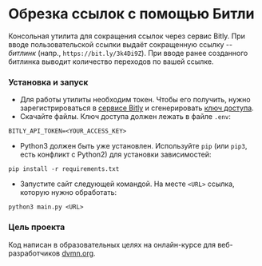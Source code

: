 # Обрезка ссылок с помощью Битли

Консольная утилита для сокращения ссылок через сервис Bitly. При вводе 
пользовательской ссылки выдаёт сокращенную ссылку -- _битлинк_ (напр., ```https://bit.ly/3k4Di9Z```).
При вводе ранее созданного битлинка выводит количество переходов по 
вашей ссылке.

### Установка и запуск

- Для работы утилиты необходим токен. Чтобы его получить, нужно
зарегистрироваться в [сервисе Bitly](https://bitly.com) и сгенерировать
[ключ доступа](https://app.bitly.com/settings/api/).
- Скачайте файлы. Ключ доступа должен лежать в файле ```.env```:
```buildoutcfg
BITLY_API_TOKEN=<YOUR_ACCESS_KEY>
```
- Python3 должен быть уже установлен. 
Используйте `pip` (или `pip3`, есть конфликт с Python2) для установки зависимостей:
```
pip install -r requirements.txt
```
- Запустите сайт следующей командой. На месте ```<URL>``` ссылка, которую нужно обработать:
```buildoutcfg
python3 main.py <URL>
```






### Цель проекта

Код написан в образовательных целях на онлайн-курсе для веб-разработчиков [dvmn.org](https://dvmn.org/).
